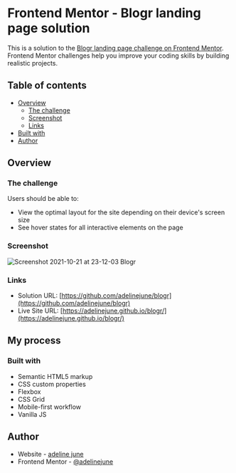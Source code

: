 # Frontend Mentor - Blogr landing page solution

This is a solution to the [Blogr landing page challenge on Frontend Mentor](https://www.frontendmentor.io/challenges/blogr-landing-page-EX2RLAApP). Frontend Mentor challenges help you improve your coding skills by building realistic projects.

## Table of contents

- [Overview](#overview)
  - [The challenge](#the-challenge)
  - [Screenshot](#screenshot)
  - [Links](#links)
- [Built with](#built-with)
- [Author](#author)

## Overview

### The challenge

Users should be able to:

- View the optimal layout for the site depending on their device's screen size
- See hover states for all interactive elements on the page

### Screenshot

![Screenshot 2021-10-21 at 23-12-03 Blogr](https://user-images.githubusercontent.com/75600902/138307941-119f816d-ad10-4e5a-92fd-1deb67d59d7e.png)

### Links

- Solution URL: [https://github.com/adelinejune/blogr](https://github.com/adelinejune/blogr)
- Live Site URL: [https://adelinejune.github.io/blogr/](https://adelinejune.github.io/blogr/)

## My process

### Built with

- Semantic HTML5 markup
- CSS custom properties
- Flexbox
- CSS Grid
- Mobile-first workflow
- Vanilla JS

## Author

- Website - [adeline june](https://github.com/adelinejune)
- Frontend Mentor - [@adelinejune](https://www.frontendmentor.io/profile/adelinejune)
